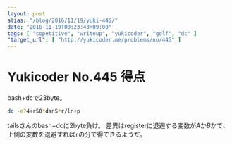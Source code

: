 ```yaml
---
layout: post
alias: "/blog/2016/11/19/yuki-445/"
date: "2016-11-19T00:23:43+09:00"
tags: [ "copetitive", "writeup", "yukicoder", "golf", "dc" ]
"target_url": [ "http://yukicoder.me/problems/no/445" ]
---
```


# Yukicoder No.445 得点

bash+dcで$23$byte。

``` sh
dc -e?4+r50*dsn5*r/ln+p
```

tailsさんのbash+dcに$2$byte負け。
差異はregisterに退避する変数が$A$か$B$かで、上側の変数を退避すれば`r`の分で得できるようだ。
